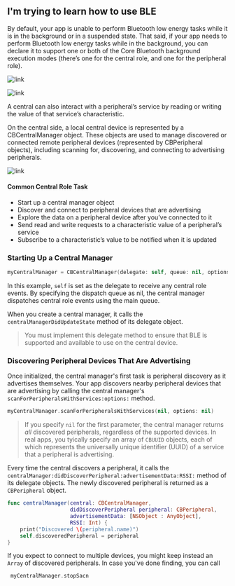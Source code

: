 ## I'm trying to learn how to use BLE 


By default, your app is unable to perform Bluetooth low energy tasks while it is in the background or in a suspended state. That said, if your app needs to perform Bluetooth low energy tasks while in the background, you can declare it to support one or both of the Core Bluetooth background execution modes (there’s one for the central role, and one for the peripheral role). 


![link](https://developer.apple.com/library/content/documentation/NetworkingInternetWeb/Conceptual/CoreBluetooth_concepts/Art/AdvertisingAndDiscovery_2x.png)

![link](https://developer.apple.com/library/content/documentation/NetworkingInternetWeb/Conceptual/CoreBluetooth_concepts/Art/CBPeripheralData_Example_2x.png)


A central can also interact with a peripheral’s service by reading or writing the value of that service’s characteristic. 

On the central side, a local central device is represented by a CBCentralManager object. These objects are used to manage discovered or connected remote peripheral devices (represented by CBPeripheral objects), including scanning for, discovering, and connecting to advertising peripherals.

![link](https://developer.apple.com/library/content/documentation/NetworkingInternetWeb/Conceptual/CoreBluetooth_concepts/Art/TreeOfServicesAndCharacteristics_Remote_2x.png)

#### Common Central Role Task 
* Start up a central manager object
* Discover and connect to peripheral devices that are advertising
* Explore the data on a peripheral device after you’ve connected to it
* Send read and write requests to a characteristic value of a peripheral’s service
* Subscribe to a characteristic’s value to be notified when it is updated

### Starting Up a Central Manager

```swift
myCentralManager = CBCentralManager(delegate: self, queue: nil, options: nil)
```
In this example, `self` is set as the delegate to receive any central role events. By specifying the dispatch queue as nil, the central manager dispatches central role events using the main queue. 

When you create a central manager, it calls the `centralManagerDidUpdateState` method of its delegate object. 

> You must implement this delegate method to ensure that BLE is supported and available to use on the central device. 

### Discovering Peripheral Devices That Are Advertising

Once initialized, the central manager's first task is peripheral discovery as it advertises themselves. Your app discovers nearby peripheral devices that are advertising by calling the central manager's `scanForPeripheralsWithServices:options:` method. 

```swift 
myCentralManager.scanForPeripheralsWithServices(nil, options: nil)
```

> If you specify `nil` for the first parameter, the central manager returns *all* discovered peripherals, regardless of the supported devices. In real apps, you tyically specify an array of `CBUUID` objects, each of which represents the universally unique identifier (UUID) of a service that a peripheral is advertising. 

Every time the central discovers a peripheral, it calls the `centralManager:didDiscoverPeripheral:advertisementData:RSSI:` method of its delegate objects. The newly discovered peripheral is returned as a `CBPeripheral` object. 

```swift 
func centralManager(central: CBCentralManager, 
                    didDiscoverPeripheral peripheral: CBPeripheral,
                    advertisementData: [NSObject : AnyObject],
                    RSSI: Int) {
    print("Discovered \(peripheral.name)")
    self.discoveredPeripheral = peripheral
}
```
If you expect to connect to multiple devices, you might keep instead an `Array` of discovered peripherals. In case you've done finding, you can call

```swift
 myCentralManager.stopSacn
```

